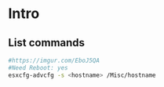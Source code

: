   # Intro
  
  ## List commands

````Bash
#https://imgur.com/EboJ5QA
#Need Reboot: yes
esxcfg-advcfg -s <hostname> /Misc/hostname
````
